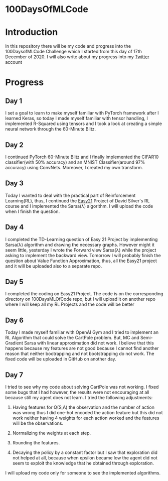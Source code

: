 # 100DaysOfMLCode

# Introduction

In this repository there will be my code and progress 
into the 100DaysofMLCode Challenge which I started from
this day of 17th December of 2020. I will also write about
my progress into my [Twitter](https://twitter.com/EmmanuelLykos) account

# Progress

## Day 1

I set a goal to learn to make myself familiar with PyTorch
framework after I learned Keras, so today I made myself 
familiar with tensor handling, I implemented R-Squared using tensors
and I took a look at creating a simple neural network through the 
60-Minute Blitz.

## Day 2

I continued  PyTorch 60-Minute Blitz and I finally implemented 
the CIFAR10 classifier(with 50% accuracy) and an MNIST 
Classifier(around 97% accuracy) using ConvNets. Moreover, 
I created my own transform.

## Day 3

Today I wanted to deal with the practical part of Reinforcement 
Learning(RL), thus, I continued the [Easy21](https://www.davidsilver.uk/wp-content/uploads/2020/03/Easy21-Johannes.pdf)
Project of David Silver's 
RL course and I implemented the Sarsa(λ) algorithm. 
I will upload the code when I finish the question.

## Day 4

I completed the TD-Learning question of Easy 21 Project by implementing Sarsa(λ) algorithm
and drawing the necessary graphs. However might it seem little, yesterday I wrote the
Forward view Sarsa(λ) while the project asking to implement the backward view. Tomorrow
I will probably finish the question about Value Function Approximation, thus, all the Easy21
project and it will be uploaded also to a separate repo.

## Day 5

I completed the coding on Easy21 Project. The code is on the corresponding
directory on 100DaysMLOfCode repo, but I will upload it on another repo
where I will keep all my RL Projects and the code will be better

## Day 6

Today I made myself familiar with OpenAI
 Gym and I tried to implement an RL Algorithm that could solve the CartPole problem. 
But, MC and Semi-Gradient Sarsa with linear approximation did not work. I believe that
this happens because my features are not good because I cannot find another reason that
neither bootrapping and not bootstrapping do not work. 
The fixed code will be uploaded in GitHub on another day.

## Day 7

I tried to see why my code about solving CartPole was not working. I fixed some bugs
that I had however, the results were not encouraging at all because still my agent
does not learn. I tried the following adjustments:

1. Having features for Q(S,A) the observation and the number of action was wrong
thus I did one-hot encoded the action feature but this did not work neither having
4 weights for each action worked and the features will be the observations.

2. Normalizing the weights at each step.

3. Rounding the features.

4. Decaying the policy by a constant factor but I saw that exploration did not helped at all,
because when epsilon became low the agent did not seem to exploit the knowledge that he
obtained through exploration.

I will upload my code only for someone to see the implemented algorithms.
